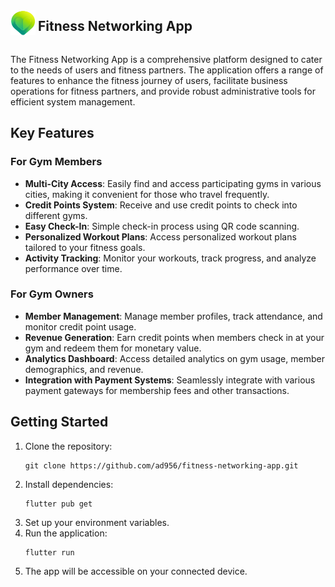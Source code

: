 <div style="display:flex;align-items:center;">
<img src="assets/icons/brand-logo.png" height=40 width=40 /> &nbsp;
<h2> Fitness Networking App </h2>
</div>

The Fitness Networking App is a comprehensive platform designed to cater to the needs of users and fitness partners. The application offers a range of features to enhance the fitness journey of users, facilitate business operations for fitness partners, and provide robust administrative tools for efficient system management.

## Key Features

### For Gym Members

- **Multi-City Access**: Easily find and access participating gyms in various cities, making it convenient for those who travel frequently.
- **Credit Points System**: Receive and use credit points to check into different gyms.
- **Easy Check-In**: Simple check-in process using QR code scanning.
- **Personalized Workout Plans**: Access personalized workout plans tailored to your fitness goals.
- **Activity Tracking**: Monitor your workouts, track progress, and analyze performance over time.

### For Gym Owners

- **Member Management**: Manage member profiles, track attendance, and monitor credit point usage.
- **Revenue Generation**: Earn credit points when members check in at your gym and redeem them for monetary value.
- **Analytics Dashboard**: Access detailed analytics on gym usage, member demographics, and revenue.
- **Integration with Payment Systems**: Seamlessly integrate with various payment gateways for membership fees and other transactions.

## Getting Started

1. Clone the repository:
   ```
   git clone https://github.com/ad956/fitness-networking-app.git
   ```
2. Install dependencies:
   ```
   flutter pub get
   ```
3. Set up your environment variables.
4. Run the application:
   ```
   flutter run
   ```
5. The app will be accessible on your connected device.
